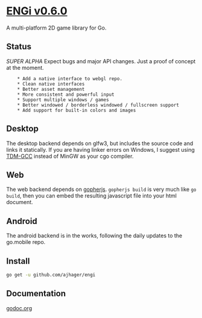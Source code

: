 # [ENGi v0.6.0](http://ajhager.com/engi)

A multi-platform 2D game library for Go.

## Status

*SUPER ALPHA* Expect bugs and major API changes. Just a proof of concept at the moment.

		* Add a native interface to webgl repo.
		* Clean native interfaces
		* Better asset management
		* More consistent and powerful input
		* Support multiple windows / games
		* Better windowed / borderless windowed / fullscreen support
		* Add support for built-in colors and images

## Desktop

The desktop backend depends on glfw3, but includes the source code and links it statically. If you are having linker errors on Windows, I suggest using [TDM-GCC](http://tdm-gcc.tdragon.net/download) instead of MinGW as your cgo compiler.

## Web

The web backend depends on [gopherjs](http://github.com/neelance/gopherjs). ```gopherjs build``` is very much like ```go build```, then you can embed the resulting javascript file into your html document.

## Android

The android backend is in the works, following the daily updates to the go.mobile repo.

## Install

```bash
go get -u github.com/ajhager/engi
```

## Documentation

[godoc.org](http://godoc.org/github.com/ajhager/engi)
